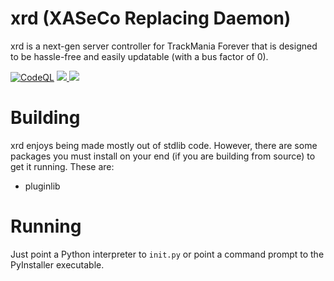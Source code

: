 # xrd (XASeCo Replacing Daemon)

xrd is a next-gen server controller for TrackMania Forever that is designed to be hassle-free and easily updatable (with a bus factor of 0).

[![CodeQL](https://github.com/AomegaL/xrd/actions/workflows/codeql-analysis.yml/badge.svg?branch=main)](https://github.com/AomegaL/xrd/actions/workflows/codeql-analysis.yml)
<a href="https://discord.gg/5DT5Vs2ZHS">
  <img src="https://discordapp.com/api/guilds/951272271266344960/widget.png?style=shield"/>
</a>
<img src="https://i.arxius.io/8c526630.png"/>

# Building

xrd enjoys being made mostly out of stdlib code. However, there are some packages you must install on your end (if you are building from source) to get it running.
These are:
  - pluginlib

# Running

Just point a Python interpreter to `init.py` or point a command prompt to the PyInstaller executable.
